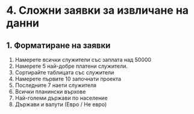 # 4. Сложни заявки за извличане на данни
## 1. Форматиране на заявки
01. Намерете всички служители със заплата над 50000
02. Намерете 5 най-добре платени служители.
03. Сортирайте таблицата със служители
04. Намерете първите 10 започнати проекта
05. Последните 7 наети служителя
06. Всички планински върхове
07. Най-големи държави по население
08. Държави и валути (Евро / Не евро)
